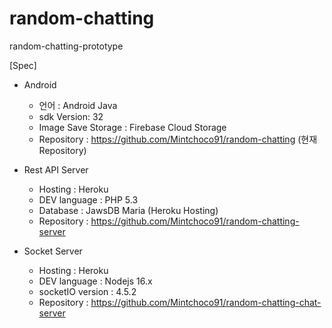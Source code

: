 # random-chatting
random-chatting-prototype

[Spec]

 - Android
 
   - 언어 : Android Java
   - sdk Version: 32
   - Image Save Storage : Firebase Cloud Storage
   - Repository : https://github.com/Mintchoco91/random-chatting (현재 Repository)

 - Rest API Server
 
   - Hosting : Heroku
   - DEV language : PHP 5.3
   - Database : JawsDB Maria (Heroku Hosting)
   - Repository : https://github.com/Mintchoco91/random-chatting-server

 - Socket Server 
 
   - Hosting : Heroku
   - DEV language : Nodejs 16.x
   - socketIO version : 4.5.2
   - Repository : https://github.com/Mintchoco91/random-chatting-chat-server

